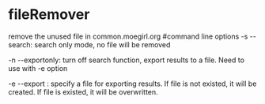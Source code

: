 # fileRemover
remove the unused file in common.moegirl.org
#command line options
-s --search: search only mode, no file will be removed

-n --exportonly: turn off search function, export results to a file. Need to use with -e option

-e --export <filename>: specify a file for exporting results. If file is not existed, it will be created. If file is existed, it will be overwritten. 
